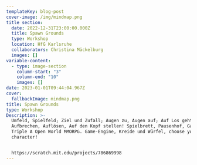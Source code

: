 ```yaml
---
templateKey: blog-post
cover-image: /img/mindmap.png
title section:
  date: 2022-12-31T23:00:00.000Z
  title: Spawn Grounds
  type: Workshop
  location: HfG Karlsruhe
  collaborators: Christina Mäckelburg
  images: []
variable-content:
  - type: image-section
    column-start: "3"
    column-end: "10"
    images: []
date: 2023-01-01T09:44:04.967Z
cover:
  fallbackImage: mindmap.png
title: Spawn Grounds
type: Workshop
Description: >-
  Umfeld, Spielfeld; Ziel und Zufall; Augen zu, Augen auf; Auf Los geht's los!
  Aufbrechen, Auflösen, Auf den Kopf stellen! Spielbrett, Pausenhof, Gameshow,
  Triple A Open World MMORPG. Game-Engine, Kreide und Würfel, choose your
  character!


  https://scratch.mit.edu/projects/786869998
---
```


